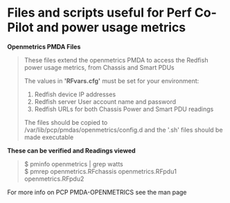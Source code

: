 # Files and scripts useful for Perf Co-Pilot and power usage metrics
 
**Openmetrics PMDA Files**
> These files extend the openmetrics PMDA to access the Redfish power usage
> metrics, from Chassis and Smart PDUs
> 
> The values in **'RFvars.cfg'** must be set for your environment:
> 1) Redfish device IP addresses
> 2) Redfish server User account name and password
> 3) Redfish URLs for both Chassis Power and Smart PDU readings 
> 
> The files should be copied to /var/lib/pcp/pmdas/openmetrics/config.d
> and the '.sh' files should be made executable
>    
**These can be verified and Readings viewed**  
> $ pminfo openmetrics | grep watts  
> $ pmrep openmetrics.RFchassis openmetrics.RFpdu1 openmetrics.RFpdu2  

For more info on PCP PMDA-OPENMETRICS see the man page
